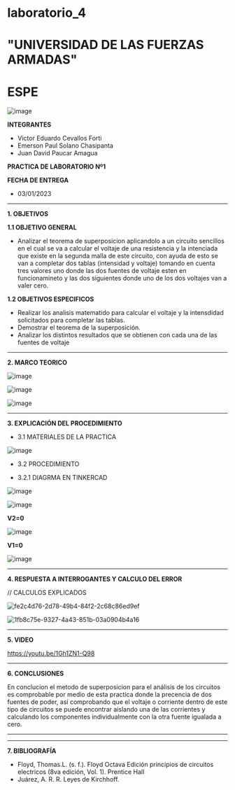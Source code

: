 # laboratorio_4
# "UNIVERSIDAD DE LAS FUERZAS ARMADAS"
# ESPE

![image](https://user-images.githubusercontent.com/116772918/200762591-a164d8db-c02e-4269-8bb4-0bc4c810d79f.png)

**INTEGRANTES**
 
* Victor Eduardo Cevallos Forti
* Emerson Paul Solano Chasipanta
* Juan David Paucar Amagua


**PRACTICA DE LABORATORIO Nº1**

**FECHA DE ENTREGA**
* 03/01/2023
--------------------------------------------------------------------------------------------------------------------------------------------------------------------------------------

**1. OBJETIVOS**

**1.1  OBJETIVO GENERAL**

* Analizar el teorema de superposicion  aplicandolo a un circuito sencillos en el cual se va a calcular  el voltaje de una resistencia y la intenciada que existe en la segunda malla de este circuito, con ayuda de esto se van a completar dos tablas (intensidad y voltaje)  tomando en cuenta tres valores uno donde las dos fuentes de voltaje esten en funcionamineto y las dos siguientes donde uno de los  dos voltajes van a valer cero.

**1.2  OBJETIVOS ESPECIFICOS**

* Realizar los analisis matematido para calcular el voltaje y la intensdidad solicitados para completar las tablas.
* Demostrar el teorema de la superposición.
* Analizar los distintos resultados que se obtienen con cada una de las fuentes de voltaje

--------------------------------------------------------------------------------------------------------------------------------------------------------------------------------------
**2. MARCO TEORICO**





![image](https://user-images.githubusercontent.com/116772918/210189192-e6fb262d-04da-4b8c-9d03-0fa276d1427b.png)



![image](https://user-images.githubusercontent.com/116772918/210189336-f0fdd7a9-f986-436d-ae14-b63674dc8930.png)


![image](https://user-images.githubusercontent.com/116772918/210189389-746c4d4c-990f-4007-9966-f679edac620a.png)










--------------------------------------------------------------------------------------------------------------------------------------------------------------------------------------
**3. EXPLICACIÓN DEL PROCEDIMIENTO**

* 3.1 MATERIALES DE LA PRACTICA

![image](https://user-images.githubusercontent.com/116772918/210173250-f2f606d6-2059-47c8-a498-3d4737a1ac44.png)


* 3.2 PROCEDIMIENTO

* 3.2.1 DIAGRMA EN TINKERCAD


![image](https://user-images.githubusercontent.com/116772918/210178985-93f5c751-7b97-4897-88ac-3bca40b4c897.png)


![image](https://user-images.githubusercontent.com/116772918/210186599-c83fc202-6969-4353-975f-54b2d2c53d94.png)

**V2=0**

![image](https://user-images.githubusercontent.com/116772918/210186719-297f9ac2-7ca7-46e3-9129-f6960f235d0b.png)


**V1=0**

![image](https://user-images.githubusercontent.com/116772918/210267535-a0163fdb-1828-4f29-827f-6e4cd51cf998.png)



--------------------------------------------------------------------------------------------------------------------------------------------------------------------------------------
**4. RESPUESTA A INTERROGANTES Y CALCULO DEL ERROR**




// CALCULOS EXPLICADOS 

![fe2c4d76-2d78-49b4-84f2-2c68c86ed9ef](https://user-images.githubusercontent.com/116772918/210405129-2700719f-a24a-4d2f-9d07-97e4266e4595.jpg)

![1fb8c75e-9327-4a43-851b-03a0904b4a16](https://user-images.githubusercontent.com/116772918/210405174-44a35ff7-1d29-410b-8548-65ecf3a90039.jpg)



--------------------------------------------------------------------------------------------------------------------------------------------------------------------------------------

**5. VIDEO**

https://youtu.be/1Gh1ZN1-Q98

--------------------------------------------------------------------------------------------------------------------------------------------------------------------------------------

**6. CONCLUSIONES**

En conclucion el metodo de superposicion para el análisis de los circuitos es comprobable por medio de esta practica donde la precencia de dos fuentes de poder, así comprobando que el voltaje o corriente dentro de este tipo de circuitos se puede encontrar aislando una de las corrientes y calculando los componentes individualmente con la otra fuente igualada a cero.

------------------
----------------------------------------------------------------------------------------------------------------------------------------------------------------------

**7. BIBLIOGRAFÍA**
* Floyd, Thomas.L. (s. f.). Floyd Octava Edición principios de circuitos electricos (8va edición, Vol. 1). Prentice Hall
* Juárez, A. R. R. Leyes de Kirchhoff.
